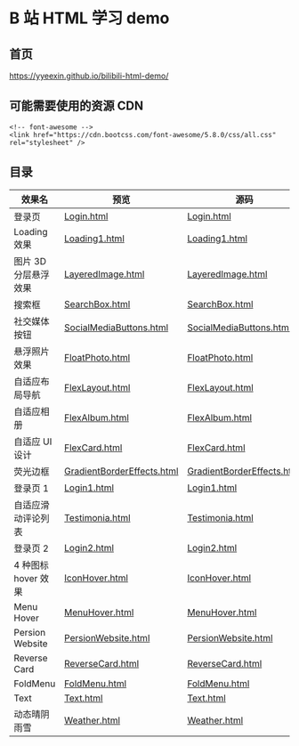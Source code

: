 # B 站 HTML 学习 demo

## 首页

https://yyeexin.github.io/bilibili-html-demo/

## 可能需要使用的资源 CDN

```
<!-- font-awesome -->
<link href="https://cdn.bootcss.com/font-awesome/5.8.0/css/all.css" rel="stylesheet" />
```

## 目录

| 效果名               | 预览                                                                                                      | 源码                                                                                                                   |
| -------------------- | --------------------------------------------------------------------------------------------------------- | ---------------------------------------------------------------------------------------------------------------------- |
| 登录页               | [Login.html](https://yyeexin.github.io/bilibili-html-demo/src/Login.html)                                 | [Login.html](https://github.com/yyeexin/bilibili-html-demo/blob/master/src/Login.html)                                 |
| Loading 效果         | [Loading1.html](https://yyeexin.github.io/bilibili-html-demo/src/Loading1.html)                           | [Loading1.html](https://github.com/yyeexin/bilibili-html-demo/blob/master/src/Loading1.html)                           |
| 图片 3D 分层悬浮效果 | [LayeredImage.html](https://yyeexin.github.io/bilibili-html-demo/src/LayeredImage.html)                   | [LayeredImage.html](https://github.com/yyeexin/bilibili-html-demo/blob/master/src/LayeredImage.html)                   |
| 搜索框               | [SearchBox.html](https://yyeexin.github.io/bilibili-html-demo/src/SearchBox.html)                         | [SearchBox.html](https://github.com/yyeexin/bilibili-html-demo/blob/master/src/SearchBox.html)                         |
| 社交媒体按钮         | [SocialMediaButtons.html](https://yyeexin.github.io/bilibili-html-demo/src/SocialMediaButtons.html)       | [SocialMediaButtons.html](https://github.com/yyeexin/bilibili-html-demo/blob/master/src/SocialMediaButtons.html)       |
| 悬浮照片效果         | [FloatPhoto.html](https://yyeexin.github.io/bilibili-html-demo/src/FloatPhoto.html)                       | [FloatPhoto.html](https://github.com/yyeexin/bilibili-html-demo/blob/master/src/FloatPhoto.html)                       |
| 自适应布局导航       | [FlexLayout.html](https://yyeexin.github.io/bilibili-html-demo/src/FlexLayout.html)                       | [FlexLayout.html](https://github.com/yyeexin/bilibili-html-demo/blob/master/src/FlexLayout.html)                       |
| 自适应相册           | [FlexAlbum.html](https://yyeexin.github.io/bilibili-html-demo/src/FlexAlbum.html)                         | [FlexAlbum.html](https://github.com/yyeexin/bilibili-html-demo/blob/master/src/FlexAlbum.html)                         |
| 自适应 UI 设计       | [FlexCard.html](https://yyeexin.github.io/bilibili-html-demo/src/FlexCard.html)                           | [FlexCard.html](https://github.com/yyeexin/bilibili-html-demo/blob/master/src/FlexCard.html)                           |
| 荧光边框             | [GradientBorderEffects.html](https://yyeexin.github.io/bilibili-html-demo/src/GradientBorderEffects.html) | [GradientBorderEffects.html](https://github.com/yyeexin/bilibili-html-demo/blob/master/src/GradientBorderEffects.html) |
| 登录页 1             | [Login1.html](https://yyeexin.github.io/bilibili-html-demo/src/Login1.html)                               | [Login1.html](https://github.com/yyeexin/bilibili-html-demo/blob/master/src/Login1.html)                               |
| 自适应滑动评论列表   | [Testimonia.html](https://yyeexin.github.io/bilibili-html-demo/src/Testimonia.html)                       | [Testimonia.html](https://github.com/yyeexin/bilibili-html-demo/blob/master/src/Testimonia.html)                       |
| 登录页 2             | [Login2.html](https://yyeexin.github.io/bilibili-html-demo/src/Login2.html)                               | [Login2.html](https://github.com/yyeexin/bilibili-html-demo/blob/master/src/Login2.html)                               |
| 4 种图标 hover 效果  | [IconHover.html](https://yyeexin.github.io/bilibili-html-demo/src/IconHover.html)                         | [IconHover.html](https://github.com/yyeexin/bilibili-html-demo/blob/master/src/IconHover.html)                         |
| Menu Hover           | [MenuHover.html](https://yyeexin.github.io/bilibili-html-demo/src/MenuHover.html)                         | [MenuHover.html](https://github.com/yyeexin/bilibili-html-demo/blob/master/src/MenuHover.html)                         |
| Persion Website      | [PersionWebsite.html](https://yyeexin.github.io/bilibili-html-demo/src/PersionWebsite.html)               | [PersionWebsite.html](https://github.com/yyeexin/bilibili-html-demo/blob/master/src/PersionWebsite.html)               |
| Reverse Card         | [ReverseCard.html](https://yyeexin.github.io/bilibili-html-demo/src/ReverseCard.html)                     | [ReverseCard.html](https://github.com/yyeexin/bilibili-html-demo/blob/master/src/ReverseCard.html)                     |
| FoldMenu             | [FoldMenu.html](https://yyeexin.github.io/bilibili-html-demo/src/FoldMenu.html)                           | [FoldMenu.html](https://github.com/yyeexin/bilibili-html-demo/blob/master/src/FoldMenu.html)                           |
| Text                 | [Text.html](https://yyeexin.github.io/bilibili-html-demo/src/Text.html)                                   | [Text.html](https://github.com/yyeexin/bilibili-html-demo/blob/master/src/Text.html)                                   |
| 动态晴阴雨雪         | [Weather.html](https://yyeexin.github.io/bilibili-html-demo/src/Weather.html)                             | [Weather.html](https://github.com/yyeexin/bilibili-html-demo/blob/master/src/Weather.html)                             |
